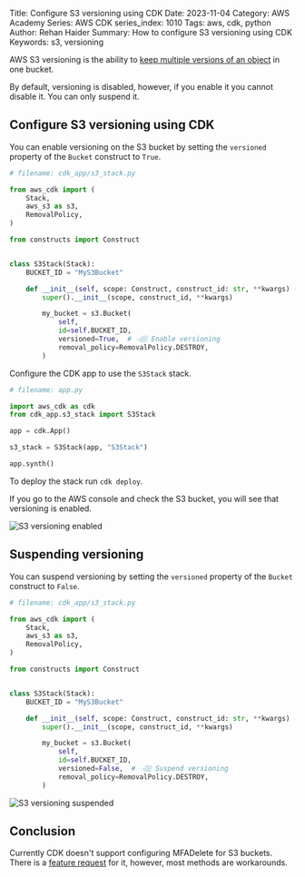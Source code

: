 Title: Configure S3 versioning using CDK
Date: 2023-11-04
Category: AWS Academy
Series: AWS CDK
series_index: 1010
Tags: aws, cdk, python
Author: Rehan Haider
Summary: How to configure S3 versioning using CDK
Keywords: s3, versioning


AWS S3 versioning is the ability to [keep multiple versions of an object](https://docs.aws.amazon.com/AmazonS3/latest/userguide/Versioning.html) in one bucket. 

By default, versioning is disabled, however, if you enable it you cannot disable it. You can only suspend it.


## Configure S3 versioning using CDK

You can enable versioning on the S3 bucket by setting the `versioned` property of the `Bucket` construct to `True`.

```python
# filename: cdk_app/s3_stack.py

from aws_cdk import (
    Stack,
    aws_s3 as s3,
    RemovalPolicy, 
)

from constructs import Construct


class S3Stack(Stack):
    BUCKET_ID = "MyS3Bucket"

    def __init__(self, scope: Construct, construct_id: str, **kwargs) -> None:
        super().__init__(scope, construct_id, **kwargs)

        my_bucket = s3.Bucket(
            self,
            id=self.BUCKET_ID,
            versioned=True,  # 👈🏽 Enable versioning
            removal_policy=RemovalPolicy.DESTROY,
        )
```

Configure the CDK app to use the `S3Stack` stack.

```python
# filename: app.py

import aws_cdk as cdk
from cdk_app.s3_stack import S3Stack

app = cdk.App()

s3_stack = S3Stack(app, "S3Stack")

app.synth()
```

To deploy the stack run `cdk deploy`.

If you go to the AWS console and check the S3 bucket, you will see that versioning is enabled.

![S3 versioning enabled]({static}/images/aws/50001010-01-s3-versioning-enabled.png)

## Suspending versioning

You can suspend versioning by setting the `versioned` property of the `Bucket` construct to `False`.

```python
# filename: cdk_app/s3_stack.py

from aws_cdk import (
    Stack,
    aws_s3 as s3,
    RemovalPolicy,
)

from constructs import Construct


class S3Stack(Stack):
    BUCKET_ID = "MyS3Bucket"

    def __init__(self, scope: Construct, construct_id: str, **kwargs) -> None:
        super().__init__(scope, construct_id, **kwargs)

        my_bucket = s3.Bucket(
            self,
            id=self.BUCKET_ID,
            versioned=False,  # 👈🏽 Suspend versioning
            removal_policy=RemovalPolicy.DESTROY,
        )
```

![S3 versioning suspended]({static}/images/aws/50001010-02-s3-versioning-suspended.png)


## Conclusion

Currently CDK doesn't support configuring MFADelete for S3 buckets. There is a [feature request](https://github.com/aws/aws-cdk/issues/5247) for it, however, most methods are workarounds.
